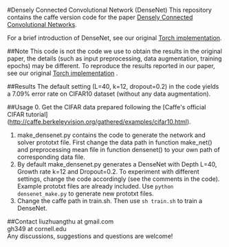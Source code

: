 #Densely Connected Convolutional Network (DenseNet)
This repository contains the caffe version code for the paper [Densely Connected Convolutional Networks](http://arxiv.org/abs/1608.06993). 

For a brief introduction of DenseNet, see our original [Torch implementation](https://github.com/liuzhuang13/DenseNet).

##Note
This code is not the code we use to obtain the results in the original paper, the details (such as input preprocessing, data augmentation, training epochs) may be different. To reproduce the results reported in our paper, see our original [Torch implementation](https://github.com/liuzhuang13/DenseNet#introduction) .

##Results
The default setting (L=40, k=12, dropout=0.2) in the code yields a 7.09% error rate on CIFAR10 dataset (without any data augmentation).


##Usage 
0. Get the CIFAR data prepared following the [Caffe's official CIFAR tutorial] (http://caffe.berkeleyvision.org/gathered/examples/cifar10.html).
1. make\_densenet.py contains the code to generate the network and solver prototxt file. First change the data path in function make\_net() and preprocessing mean file in function densenet() to your own path of corresponding data file.
2. By default make\_densenet.py generates a DenseNet with Depth L=40, Growth rate k=12 and Dropout=0.2. To experiment with different settings, change the code accordingly (see the comments in the code). Example prototxt files are already included. Use ```python densenet_make.py``` to generate new prototxt files.
3. Change the caffe path in train.sh. Then use ```sh train.sh``` to train a DenseNet.

##Contact
liuzhuangthu at gmail.com  
gh349 at cornell.edu   
Any discussions, suggestions and questions are welcome!




